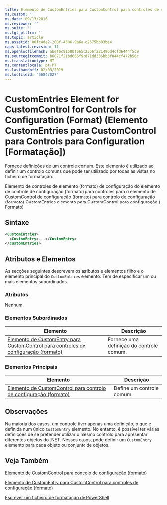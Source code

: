 ```yaml
---
title: Elemento de CustomEntries para CustomControl para controles de configuração (formato) | Documentos da Microsoft
ms.custom: ''
ms.date: 09/13/2016
ms.reviewer: ''
ms.suite: ''
ms.tgt_pltfrm: ''
ms.topic: article
ms.assetid: 80fc4de2-208f-4506-9a6a-c2675bb83be4
caps.latest.revision: 11
ms.openlocfilehash: abef6c91500f665c2366f221496d4cfd6444f5c9
ms.sourcegitcommit: b6871f21bd666f9cd71dd336bb3f844cf472b56c
ms.translationtype: MT
ms.contentlocale: pt-PT
ms.lasthandoff: 02/03/2019
ms.locfileid: "56847027"
---
```

# <a name="customentries-element-for-customcontrol-for-controls-for-configuration-format"></a>CustomEntries Element for CustomControl for Controls for Configuration (Format) (Elemento CustomEntries para CustomControl para Controls para Configuration [Formatação])

Fornece definições de um controle comum. Este elemento é utilizado ao definir um controlo comuns que pode ser utilizado por todas as vistas no ficheiro de formatação.

Elemento de controles de elemento (formato) de configuração do elemento de controle de configuração (formato) para controles para o elemento de CustomControl de configuração (formato) para controlo de configuração (formato) CustomEntries elemento para CustomControl para configuração ( Formato)

## <a name="syntax"></a>Sintaxe

```xml
<CustomEntries>
  <CustomEntry>...</CustomEntry>
</CustomEntries>

```

## <a name="attributes-and-elements"></a>Atributos e Elementos

As secções seguintes descrevem os atributos e elementos filho e o elemento principal do `CustomEntries` elemento. Tem de especificar um ou mais elementos subordinados.

### <a name="attributes"></a>Atributos

Nenhum.

### <a name="child-elements"></a>Elementos Subordinados

|Elemento|Descrição|
|-------------|-----------------|
|[Elemento de CustomEntry para CustomControl para controles de configuração (formato)](./customentry-element-for-customcontrol-for-controls-for-configuration-format.md)|Fornece uma definição do controle comum.|

### <a name="parent-elements"></a>Elementos Principais

|Elemento|Descrição|
|-------------|-----------------|
|[Elemento de CustomControl para controlo de configuração (formato)](./customcontrol-element-for-control-for-controls-for-configuration-format.md)|Define um controle comum.|

## <a name="remarks"></a>Observações

Na maioria dos casos, um controle tiver apenas uma definição, o que é definida num único `CustomEntry` elemento. No entanto, é possível ter várias definições de se pretender utilizar o mesmo controlo para apresentar diferentes objetos do .NET. Nesses casos, pode definir um `CustomEntry` elemento para cada objeto ou conjunto de objetos.

## <a name="see-also"></a>Veja Também

[Elemento de CustomControl para controlo de configuração (formato)](./customcontrol-element-for-control-for-controls-for-configuration-format.md)

[Elemento de CustomEntry para CustomControl para controles de configuração (formato)](./customentry-element-for-customcontrol-for-controls-for-configuration-format.md)

[Escrever um ficheiro de formatação de PowerShell](./writing-a-powershell-formatting-file.md)
